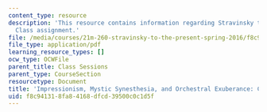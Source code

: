 ```yaml
---
content_type: resource
description: 'This resource contains information regarding Stravinsky to the present:
  Class assignment.'
file: /media/courses/21m-260-stravinsky-to-the-present-spring-2016/f8c941318fa84168dfcd39500c0c1d5f_MIT21M_260S16_assn02.pdf
file_type: application/pdf
learning_resource_types: []
ocw_type: OCWFile
parent_title: Class Sessions
parent_type: CourseSection
resourcetype: Document
title: 'Impressionism, Mystic Synesthesia, and Orchestral Exuberance: Class 2 Assignment'
uid: f8c94131-8fa8-4168-dfcd-39500c0c1d5f
---
```

